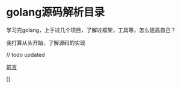# golang源码解析目录


学习完golang，上手过几个项目，了解过框架，工具等，怎么提高自己？

我打算从头开始，了解源码的实现

// todo updated

[前言](./prestudy.md)

[]